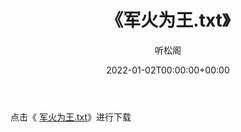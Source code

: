 ﻿---
title:  《军火为王.txt》
date:   2022-01-02T00:00:00+00:00
author: 听松阁
layout: post
permalink: /军火为王/
categories: 小说
tags: [小说]
---

点击《 [军火为王.txt](http://img.660000.xyz/bookstukust/book/bntxt/10/军火为王.txt)》进行下载